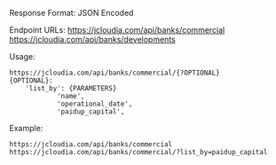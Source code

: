 Response Format: JSON Encoded

Endpoint URLs:
		https://jcloudia.com/api/banks/commercial
		https://jcloudia.com/api/banks/developments

Usage: 

	https://jcloudia.com/api/banks/commercial/{?OPTIONAL}
	{OPTIONAL}:
		'list_by': {PARAMETERS}
				'name',
				'operational_date',
				'paidup_capital',


Example:

	https://jcloudia.com/api/banks/commercial
	https://jcloudia.com/api/banks/commercial/?list_by=paidup_capital
